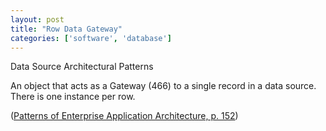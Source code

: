 ```yaml
---
layout: post
title: "Row Data Gateway"
categories: ['software', 'database']
---
```


Data Source Architectural Patterns

An object that acts as a Gateway (466) to a single record in a data source.
There is one instance per row.

([Patterns of Enterprise Application Architecture, p. 152](https://martinfowler.com/eaaCatalog/rowDataGateway.html))
